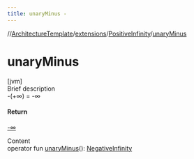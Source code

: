 ```yaml
---
title: unaryMinus -
---
```

//[ArchitectureTemplate](../../index.md)/[extensions](../index.md)/[PositiveInfinity](index.md)/[unaryMinus](unary-minus.md)



# unaryMinus  
[jvm]  
Brief description  
-(+∞) = -∞  
  


#### Return  
[-∞](../-negative-infinity/index.md)  
  
  
Content  
operator fun [unaryMinus](unary-minus.md)(): [NegativeInfinity](../-negative-infinity/index.md)  



